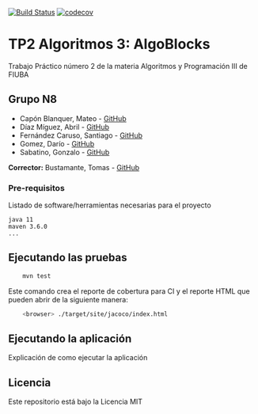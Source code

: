[![Build Status](https://travis-ci.org/fiuba/algo3_proyecto_base_tp2.svg?branch=master)](https://travis-ci.org/fiuba/algo3_proyecto_base_tp2) [![codecov](https://codecov.io/gh/fiuba/algo3_proyecto_base_tp2/branch/master/graph/badge.svg)](https://codecov.io/gh/fiuba/algo3_proyecto_base_tp2)



# TP2 Algoritmos 3: AlgoBlocks

Trabajo Práctico número 2 de la materia Algoritmos y Programación III de FIUBA

## Grupo N8

* Capón Blanquer, Mateo  - [GitHub](https://github.com/mateocapon)
* Díaz Míguez, Abril - [GitHub](https://github.com/Pandamos)
* Fernández Caruso, Santiago - [GitHub](https://github.com/SaFernandezC)
* Gomez, Darío - [GitHub](https://github.com/darggzz)
* Sabatino, Gonzalo - [GitHub](https://github.com/gsabatino9)

**Corrector:** Bustamante, Tomas - [GitHub](https://github.com/tomasBustamante)

### Pre-requisitos

Listado de software/herramientas necesarias para el proyecto

```
java 11
maven 3.6.0
...
```

## Ejecutando las pruebas

```bash
    mvn test
```

Este comando crea el reporte de cobertura para CI y el reporte HTML que pueden abrir de la siguiente manera:

```bash
    <browser> ./target/site/jacoco/index.html
```

## Ejecutando la aplicación

Explicación de como ejecutar la aplicación

## Licencia

Este repositorio está bajo la Licencia MIT
